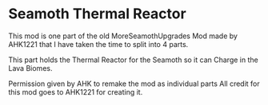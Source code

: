 # Seamoth Thermal Reactor
This mod is one part of the old MoreSeamothUpgrades Mod made by AHK1221 that I have taken the time to split into 4 parts.

This part holds the Thermal Reactor for the Seamoth so it can Charge in the Lava Biomes.

Permission given by AHK to remake the mod as individual parts All credit for this mod goes to AHK1221 for creating it.